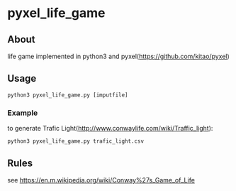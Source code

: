 # pyxel_life_game

## About

life game implemented in python3 and pyxel(https://github.com/kitao/pyxel)

## Usage

```
python3 pyxel_life_game.py [imputfile]
```

### Example

to generate Trafic Light(http://www.conwaylife.com/wiki/Traffic_light):

```
python3 pyxel_life_game.py trafic_light.csv
```

## Rules

see https://en.m.wikipedia.org/wiki/Conway%27s_Game_of_Life

